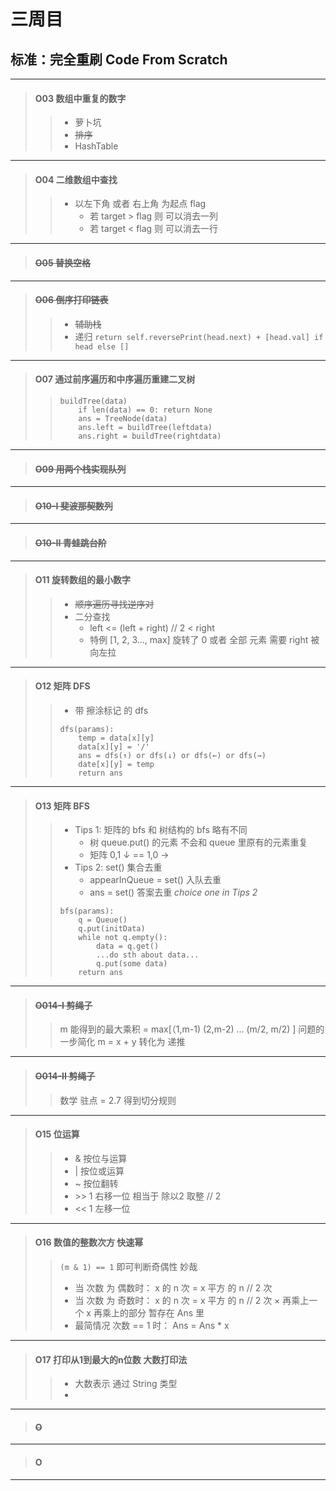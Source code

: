 # 三周目
## 标准：完全重刷 Code From Scratch

---

> #### O03 数组中重复的数字
>> - 萝卜坑
>> - ~~排序~~
>> - HashTable  
---
> #### O04 二维数组中查找
>> - 以左下角 或者 右上角 为起点 flag
>>     - 若 target > flag 则 可以消去一列
>>     - 若 target < flag 则 可以消去一行
---
> #### ~~O05 替换空格~~
---
> #### ~~O06 倒序打印链表~~
>> - ~~辅助栈~~
>> - 递归 ` return self.reversePrint(head.next) + [head.val] if head else [] `
---
> #### O07 通过前序遍历和中序遍历重建二叉树
>> ```
>> buildTree(data)
>>     if len(data) == 0: return None
>>     ans = TreeNode(data)
>>     ans.left = buildTree(leftdata)
>>     ans.right = buildTree(rightdata)
>>  ```
---
> #### ~~O09 用两个栈实现队列~~
---
> #### ~~O10-I 斐波那契数列~~
---
> #### ~~O10-II 青蛙跳台阶~~
---
> #### O11 旋转数组的最小数字 
>> - ~~顺序遍历寻找逆序对~~
>> - 二分查找
>>     - left <= (left + right) // 2 < right
>>     - 特例 \[1, 2, 3..., max] 旋转了 0 或者 全部 元素 需要  right 被向左拉
---
> #### O12 矩阵 DFS 
>> - 带 擦涂标记 的 dfs
>> ```
>> dfs(params):
>>     temp = data[x][y]
>>     data[x][y] = '/'
>>     ans = dfs(↑) or dfs(↓) or dfs(←) or dfs(→)
>>     date[x][y] = temp
>>     return ans
>> ```
---
> #### O13 矩阵 BFS
>> - Tips 1: 矩阵的 bfs 和 树结构的 bfs 略有不同 
>>     - 树 queue.put() 的元素 不会和 queue 里原有的元素重复
>>     - 矩阵 0,1 ↓ == 1,0 →
>> - Tips 2: set() 集合去重 
>>     - appearInQueue = set() 入队去重 
>>     - ans = set() 答案去重        _choice one in Tips 2_
>> ```
>> bfs(params):
>>     q = Queue()
>>     q.put(initData)
>>     while not q.empty():
>>         data = q.get()
>>         ...do sth about data...
>>         q.put(some data)
>>     return ans
>> ```
---
> #### ~~O014-I 剪绳子~~
>> m 能得到的最大乘积 = max\[（1,m-1) (2,m-2) ... (m/2, m/2) ]  问题的一步简化 m = x + y 转化为 递推
---
> #### ~~O014-II 剪绳子~~
>> 数学 驻点 = 2.7   得到切分规则
---
> #### O15  位运算
>> - & 按位与运算
>> - | 按位或运算
>> - ~ 按位翻转
>> - \>> 1 右移一位   相当于 除以2 取整 // 2
>> - \<< 1 左移一位
---
> #### O16 数值的整数次方 快速幂
>> `(m & 1) == 1`  即可判断奇偶性 妙哉
>> - 当 次数 为 偶数时： x 的 n 次 = x 平方 的 n // 2 次
>> - 当 次数 为 奇数时： x 的 n 次 = x 平方 的 n // 2 次 × 再乘上一个 x     再乘上的部分 暂存在 Ans 里
>> - 最简情况 次数 == 1 时： Ans = Ans * x 
---
> #### O17 打印从1到最大的n位数   大数打印法
>> - 大数表示 通过 String 类型
>> - 





---
> #### ~~O~~
---
> #### O
---